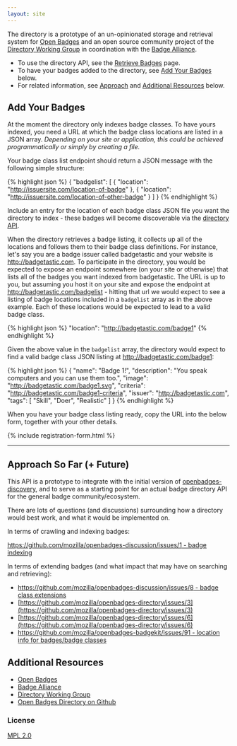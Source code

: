 ```yaml
---
layout: site
---
```


The directory is a prototype of an un-opinionated storage and retrieval system for <a href="http://openbadges.org" target="_blank">Open Badges</a> and an open source community project of the <a href="http://wiki.badgealliance.org/index.php/Directory_Working_Group" target="_blank">Directory Working Group</a> in coordination with the <a href="http://badgealliance.org/" target="_blank">Badge Alliance</a>. 

* To use the directory API, see the [Retrieve Badges](directory-api) page.
* To have your badges added to the directory, see [Add Your Badges](#addbadges) below.
* For related information, see [Approach](#approach) and [Additional Resources](#resources) below.

<a name="addbadges" /></a>
## Add Your Badges

At the moment the directory only indexes badge classes. To have yours indexed, you need a URL at which the badge class locations are listed in a JSON array. _Depending on your site or application, this could be achieved programmatically or simply by creating a file._ 

Your badge class list endpoint should return a JSON message with the following simple structure:

{% highlight json %}
{
    "badgelist": [
    {
        "location": "http://issuersite.com/location-of-badge"
    }, {
        "location": "http://issuersite.com/location-of-other-badge"
    }
    ]
}
{% endhighlight %}

Include an entry for the location of each badge class JSON file you want the directory to index - these badges will become discoverable via the [directory API](directory-api).

When the directory retrieves a badge listing, it collects up all of the locations and follows them to their badge class definitions. For instance, let's say you are a badge issuer called badgetastic and your website is http://badgetastic.com. To participate in the directory, you would be expected to expose an endpoint somewhere (on your site or otherwise) that lists all of the badges you want indexed from badgetastic. The URL is up to you, but assuming you host it on your site and expose the endpoint at http://badgetastic.com/badgelist - hitting that url we would expect to see a listing of badge locations included in a `badgelist` array as in the above example. Each of these locations would be expected to lead to a valid badge class.

{% highlight json %}
"location": "http://badgetastic.com/badge1"
{% endhighlight %}
 
Given the above value in the `badgelist` array, the directory would expect to find a valid badge class JSON listing at http://badgetastic.com/badge1:

{% highlight json %}
{
    "name": "Badge 1!",
    "description": "You speak computers and you can use them too.",
    "image": "http://badgetastic.com/badge1.svg",
    "criteria": "http://badgetastic.com/badge1-criteria",
    "issuer": "http://badgetastic.com",
    "tags": [
        "Skill",
        "Doer",
        "Realistic"
        ]
}
{% endhighlight %}

When you have your badge class listing ready, copy the URL into the below form, together with your other details.

{% include registration-form.html %}

---------------------------------------

<a name="approach" /></a>
## Approach So Far (+ Future)

This API is a prototype to integrate with the initial version of [openbadges-discovery](https://github.com/mozilla/openbadges-discovery),
and to serve as a starting point for an actual badge directory API for the general badge community/ecosystem.

There are lots of questions (and discussions) surrounding how a directory would best work, and what it would be implemented on.

In terms of crawling and indexing badges:

[https://github.com/mozilla/openbadges-discussion/issues/1 - badge indexing](https://github.com/mozilla/openbadges-discussion/issues/1)

In terms of extending badges (and what impact that may have on searching and retrieving):

* [https://github.com/mozilla/openbadges-discussion/issues/8 - badge class extensions](https://github.com/mozilla/openbadges-discussion/issues/8 )
* [https://github.com/mozilla/openbadges-directory/issues/3](https://github.com/mozilla/openbadges-directory/issues/3)
* [https://github.com/mozilla/openbadges-directory/issues/6](https://github.com/mozilla/openbadges-directory/issues/6)
* [https://github.com/mozilla/openbadges-badgekit/issues/91  - location info for badges/badge classes](https://github.com/mozilla/openbadges-badgekit/issues/91)


<a name="resources" /></a>
## Additional Resources

* [Open Badges](http://openbadges.org)
* [Badge Alliance](http://badgealliance.org/)
* [Directory Working Group](http://wiki.badgealliance.org/index.php/Directory_Working_Group)
* [Open Badges Directory on Github](https://github.com/mozilla/openbadges-directory)

### License

[MPL 2.0](http://www.mozilla.org/MPL/2.0/)

